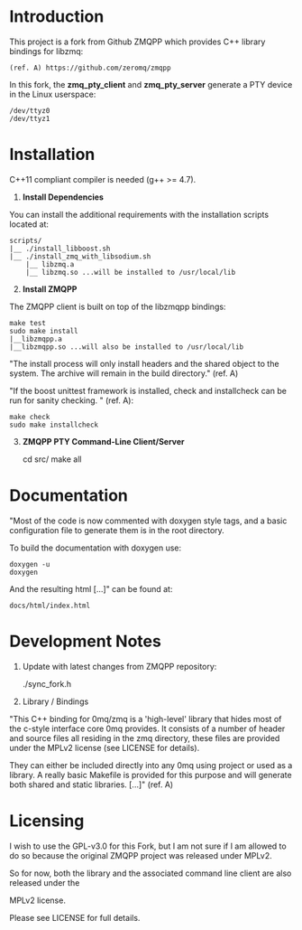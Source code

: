 # Introduction

This project is a fork from Github ZMQPP which provides C++ library bindings for
libzmq:

	(ref. A) https://github.com/zeromq/zmqpp

In this fork, the **zmq_pty_client** and **zmq_pty_server** generate a PTY device
in the Linux userspace:

	/dev/ttyz0
	/dev/ttyz1


# Installation

C++11 compliant compiler is needed (g++ >= 4.7).


1) __Install Dependencies__

You can install the additional requirements with the installation scripts
located at:

	scripts/
	|__ ./install_libboost.sh
	|__ ./install_zmq_with_libsodium.sh
		|__ libzmq.a
		|__ libzmq.so ...will be installed to /usr/local/lib


2) __Install ZMQPP__

The ZMQPP client is built on top of the libzmqpp bindings:

	make test
	sudo make install
	|__libzmqpp.a
	|__libzmqpp.so ...will also be installed to /usr/local/lib


"The install process will only install headers and the shared object to the
system. The archive will remain in the build directory." (ref. A)

"If the boost unittest framework is installed, check and installcheck can be run
for sanity checking. " (ref. A):

	make check
	sudo make installcheck


3) __ZMQPP PTY Command-Line Client/Server__

	cd src/
	make all


# Documentation

"Most of the code is now commented with doxygen style tags, and a basic
configuration file to generate them is in the root directory.

To build the documentation with doxygen use:

	doxygen -u
	doxygen

And the resulting html [...]" can be found at:

	docs/html/index.html


# Development Notes

1) Update with latest changes from ZMQPP repository:

	./sync_fork.h

2) Library / Bindings

"This C++ binding for 0mq/zmq is a 'high-level' library that hides most of the
c-style interface core 0mq provides. It consists of a number of header and
source files all residing in the zmq directory, these files are provided under
the MPLv2 license (see LICENSE for details).

They can either be included directly into any 0mq using project or used as a
library. A really basic Makefile is provided for this purpose and will generate
both shared and static libraries. [...]" (ref. A)


# Licensing

I wish to use the GPL-v3.0 for this Fork, but I am not sure if I am allowed to
do so because the original ZMQPP project was released under MPLv2.

So for now, both the library and the associated command line client are also
released under the

MPLv2 license.

Please see LICENSE for full details.
